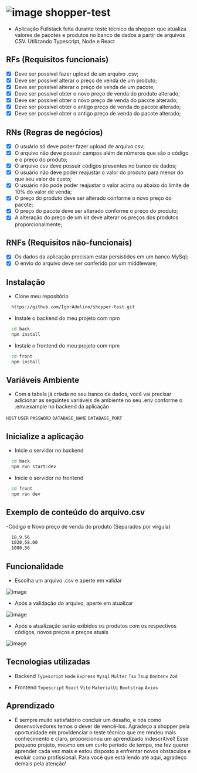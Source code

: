 
# ![image](https://github.com/IgorAdelino/shopper-test/assets/117618427/0cbdf638-19c4-4e9c-9950-060ea6a0e19b)  shopper-test  

- Aplicação Fullstack feita durante teste técnico da shopper que atualiza valores de pacotes e produtos no banco de dados a partir de arquivos CSV. Utilizando Typescript, Node e React

## RFs (Requisitos funcionais)

- [x] Deve ser possível fazer upload de um arquivo .csv;
- [x] Deve ser possível alterar o preço de venda de um produto;
- [x] Deve ser possível alterar o preço de venda de um pacote;
- [x] Deve ser possível obter o novo preço de venda do produto alterado;
- [x] Deve ser possível obter o novo preço de venda do pacote alterado;
- [x] Deve ser possível obter o antigo preço de venda do pacote alterado;
- [x] Deve ser possível obter o antigo preço de venda do pacote alterado;

## RNs (Regras de negócios)

- [x] O usuário só deve poder fazer upload de arquivo csv;
- [x] O arquivo não deve possuir campos além de números que são o código e o preço do produto;
- [x] O arquivo csv deve possuir códigos presentes no banco de dados;
- [x] O usuário não deve poder reajustar o valor do produto para menor do que seu valor de custo;
- [x] O usuário não pode poder reajustar o valor acima ou abaixo do limite de 10% do valor de venda;
- [x] O preço do produto deve ser alterado conforme o novo preço do pacote;
- [x] O preço do pacote deve ser alterado conforme o preço do produto;
- [x] A alteração do preço de um kit deve alterar os preços dos produtos proporcionalmente;

## RNFs (Requisitos não-funcionais)

- [x] Os dados da aplicação precisam estar persistidos em um banco MySql;
- [x] O envio do arquivo deve ser conferido por um middleware;

## Instalação
- Clone meu repositório
```bash
  https://github.com/IgorAdelino/shopper-test.git
```

- Instale o backend do meu projeto com npm
```bash
  cd back
  npm install
```

- Instale o frontend do meu projeto com npm
```bash
  cd front
  npm install
```

## Variáveis Ambiente

- Com a tabela já criada no seu banco de dados, você vai precisar adicionar as seguintes variáveis de ambiente no seu .env conforme o .env.example no backend da aplicação
  
`HOST`
`USER`
`PASSWORD`
`DATABASE_NAME`
`DATABASE_PORT`

## Inicialize a aplicação

- Inicie o servidor no backend
```bash
  cd back
  npm run start:dev
```
- Inicie o servidor no frontend
```bash
  cd front
  npm run dev
```

## Exemplo de conteúdo do arquivo.csv
-Código e Novo preço de venda do produto (Separados por vírgula)
```bash
  18,9.56
  1020,58.00
  1000,56
```

## Funcionalidade

- Escolha um arquivo .csv e aperte em validar

![image](https://github.com/IgorAdelino/shopper-test/assets/117618427/002bef85-5fab-4d2d-a0bd-5bfd4bac696d)

- Após a validação do arquivo, aperte em atualizar

![image](https://github.com/IgorAdelino/shopper-test/assets/117618427/bad24011-3598-474e-bc5e-04d67894d509)

- Após a atualização serão exibidos os produtos com os respectivos códigos, novos preços e preços atuais

![image](https://github.com/IgorAdelino/shopper-test/assets/117618427/e07caa65-ece3-4f42-9293-c4214d0e2a3b)

## Tecnologias utilizadas

- Backend
`Typescript`
`Node`
`Express`
`Mysql`
`Multer`
`Tsx`
`Tsup`
`Dontenv`
`Zod`

- Frontend
`Typescript`
`React`
`Vite`
`MaterialUi`
`Bootstrap`
`Axios`

## Aprendizado

- É sempre muito satisfatório concluir um desafio, e nós como desenvolvedores temos o dever de vencê-los. Agradeço a shopper pela oportunidade em providenciar o teste técnico que me rendeu mais conhecimento
e claro, proporcionou um aprendizado indescritível! Esse pequeno projeto, mesmo em um curto período de tempo, me fez querer aprender cada vez mais e estou disposto a enfrentar novos obstáculos e evoluir como profissional.
Para você que está lendo até aqui, agradeço demais pela atenção!





